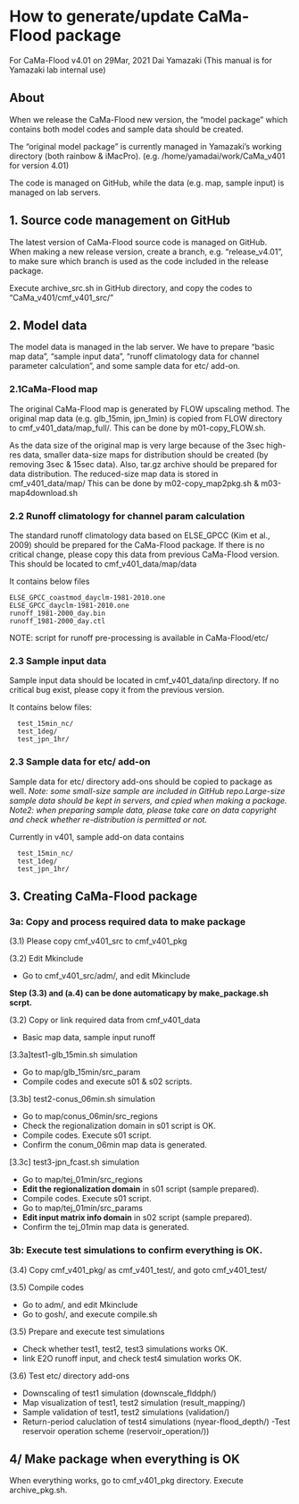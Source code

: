 # How to generate/update CaMa-Flood package
For CaMa-Flood v4.01 on 29Mar, 2021
Dai Yamazaki
(This manual is for Yamazaki lab internal use)

## About
When we release the CaMa-Flood new version, the “model package” which contains both model codes and sample data should be created.

The “original model package” is currently managed in Yamazaki’s working directory (both rainbow & iMacPro). (e.g. /home/yamadai/work/CaMa_v401 for version 4.01)

The code is managed on GitHub, while the data (e.g. map, sample input) is managed on lab servers. 

## 1. Source code management on GitHub
The latest version of CaMa-Flood source code is managed on GitHub.
When making a new release version, create a branch, e.g. “release_v4.01”, to make sure which branch is used as the code included in the release package.

Execute archive_src.sh in GitHub directory, and copy the codes to “CaMa_v401/cmf_v401_src/”

## 2. Model data
The model data is managed in the lab server. We have to prepare “basic map data”, “sample input data”, “runoff climatology data for channel parameter calculation”, and some sample data for etc/ add-on.

### 2.1CaMa-Flood map
The original CaMa-Flood map is generated by FLOW upscaling method.
The original map data (e.g. glb_15min, jpn_1min) is copied from FLOW directory to cmf_v401_data/map_full/.
This can be done by m01-copy_FLOW.sh.

As the data size of the original map is very large because of the 3sec high-res data, smaller data-size maps for distribution should be created (by removing 3sec & 15sec data). Also, tar.gz archive should be prepared for data distribution.
The reduced-size map data is stored in cmf_v401_data/map/
This can be done by m02-copy_map2pkg.sh & m03-map4download.sh

### 2.2 Runoff climatology for channel param calculation
The standard runoff climatology data based on ELSE_GPCC (Kim et al., 2009) should be prepared for the CaMa-Flood package. If there is no critical change, please copy this data from previous CaMa-Flood version. This should be located to cmf_v401_data/map/data

It contains below files
~~~
ELSE_GPCC_coastmod_dayclm-1981-2010.one
ELSE_GPCC_dayclm-1981-2010.one
runoff_1981-2000_day.bin
runoff_1981-2000_day.ctl
~~~
NOTE: script for runoff pre-processing is available in CaMa-Flood/etc/

### 2.3 Sample input data
Sample input data should be located in cmf_v401_data/inp directory. If no critical bug exist, please copy it from the previous version.

It contains below files:
~~~
  test_15min_nc/
  test_1deg/
  test_jpn_1hr/
~~~

### 2.3 Sample data for etc/ add-on
Sample data for etc/ directory add-ons should be copied to package as well.
*Note: some small-size sample are included in GitHub repo.Large-size sample data should be kept in servers, and cpied when making a package.*
*Note2: when preparing sample data, please take care on data copyright and check whether re-distribution is permitted or not.*


Currently in v401, sample add-on data contains
~~~
  test_15min_nc/
  test_1deg/
  test_jpn_1hr/
~~~

## 3. Creating CaMa-Flood package
### 3a: Copy and process required data to make package
(3.1) Please copy cmf_v401_src to cmf_v401_pkg

(3.2) Edit Mkinclude
-  Go to cmf_v401_src/adm/, and edit Mkinclude

**Step (3.3) and (a.4) can be done automaticapy by make_package.sh scrpt.**

(3.2) Copy or link required data from cmf_v401_data
-  Basic map data, sample input runoff


[3.3a]test1-glb_15min.sh simulation
- Go to map/glb_15min/src_param
- Compile codes and execute s01 & s02 scripts.

[3.3b] test2-conus_06min.sh simulation
 - Go to map/conus_06min/src_regions
 - Check the regionalization domain in s01 script is OK.
 - Compile codes. Execute s01 script.
 - Confirm the conum_06min map data is generated.

[3.3c] test3-jpn_fcast.sh simulation
 - Go to map/tej_01min/src_regions
 - **Edit the regionalization domain** in s01 script (sample prepared).
 - Compile codes. Execute s01 script.
 - Go to map/tej_01min/src_params
 - **Edit input matrix info domain** in s02 script (sample prepared).
- Confirm the tej_01min map data is generated.

### 3b: Execute test simulations to confirm everything is OK.
(3.4) Copy cmf_v401_pkg/ as cmf_v401_test/, and goto cmf_v401_test/

(3.5) Compile codes
-  Go to adm/, and edit Mkinclude
-  Go to gosh/, and execute compile.sh

(3.5) Prepare and execute test simulations
 - Check whether test1, test2, test3 simulations works OK.
 - link E2O runoff input, and check test4 simulation works OK.

(3.6) Test etc/ directory add-ons
 - Downscaling of test1 simulation (downscale_flddph/)
 - Map visualization of test1, test2 simulation (result_mapping/)
 - Sample validation of test1, test2 simulations (validation/)
 - Return-period caluclation of test4 simulations (nyear-flood_depth/)
 -Test reservoir operation scheme (reservoir_operation/))

## 4/ Make package when everything is OK
When everything works, go to cmf_v401_pkg directory. Execute archive_pkg.sh.

